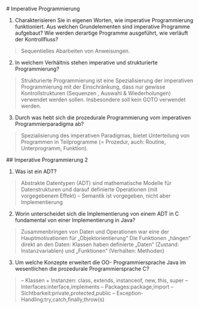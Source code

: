 # Imperative Programmierung

1. Charakterisieren Sie in eigenen Worten, wie imperative Programmierung funktioniert. Aus welchen Grundelementen sind imperative Programme aufgebaut? Wie werden derartige Programme ausgeführt, wie verläuft der Kontrollfluss?

> Sequentielles Abarbeiten von Anweisungen.

2. In welchem Verhältnis stehen imperative und strukturierte Programmierung?

> Strukturierte Programmierung ist eine Spezialisierung der imperativen Programmierung mit der Einschränkung, dass nur gewisse Kontrollstrukturen (Sequenzen , Auswahl & Wiederholungen) verwendet werden sollen.
> Insbesondere soll kein GOTO verwendet werden.

3. Durch was hebt sich die prozedurale Programmierung vom imperativen Programmierparadigma ab?

> Spezialisierung des imperativen Paradigmas, bietet Unterteilung von Programmen in Teilprogramme (= Prozedur, auch: Routine, Unterprogramm, Funktion).

## Imperative Programmierung 2

1. Was ist ein ADT?

> Abstrakte Datentypen (ADT) sind mathematische Modelle für Datenstrukturen und darauf definierte Operationen (mit vorgegebenem Effekt)
> – Semantik ist vorgegeben, nicht aber Implementierung

2. Worin unterscheidet sich die Implementierung von einem ADT in C fundamental von einer Implementierung in Java?

> Zusammenbringen von Daten und Operationen war eine der Hauptmotivationen für „Objektorientierung“
> Die Funktionen „hängen“ direkt an den Daten: Klassen haben definierte „Daten“ (Zustand: Instanzvariablen) und „Funktionen“ (Verhalten: Methoden)

3. Um welche Konzepte erweitert die OO- Programmiersprache Java im wesentlichen die prozedurale Programmiersprache C?

> – Klassen + Instanzen: class, extends, instanceof, new, this, super
> – Interfaces:interface,implements
> – Packages:package,import
> – Sichtbarkeit:private,protected,public
> – Exception-Handling:try,catch,finally,throw(s)
